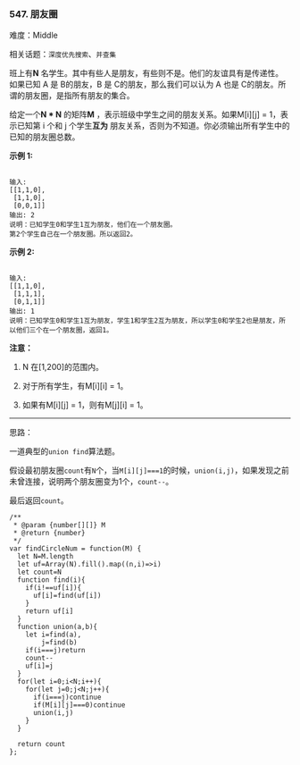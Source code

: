 ### 547. 朋友圈

难度：Middle

相关话题：`深度优先搜索`、`并查集`

班上有**N** 名学生。其中有些人是朋友，有些则不是。他们的友谊具有是传递性。如果已知 A 是 B的朋友，B 是 C的朋友，那么我们可以认为 A 也是 C的朋友。所谓的朋友圈，是指所有朋友的集合。



给定一个**N * N** 的矩阵**M** ，表示班级中学生之间的朋友关系。如果M[i][j] = 1，表示已知第 i 个和 j 个学生**互为** 朋友关系，否则为不知道。你必须输出所有学生中的已知的朋友圈总数。



**示例 1:** 



```

输入: 
[[1,1,0],
 [1,1,0],
 [0,0,1]]
输出: 2 
说明：已知学生0和学生1互为朋友，他们在一个朋友圈。
第2个学生自己在一个朋友圈。所以返回2。
```


**示例 2:** 



```

输入: 
[[1,1,0],
 [1,1,1],
 [0,1,1]]
输出: 1
说明：已知学生0和学生1互为朋友，学生1和学生2互为朋友，所以学生0和学生2也是朋友，所以他们三个在一个朋友圈，返回1。
```


**注意：** 




1. N 在[1,200]的范围内。

2. 对于所有学生，有M[i][i] = 1。

3. 如果有M[i][j] = 1，则有M[j][i] = 1。






-----

思路：

一道典型的`union find`算法题。

假设最初朋友圈`count`有`N`个，当`M[i][j]===1`的时候，`union(i,j)`，如果发现之前未曾连接，说明两个朋友圈变为1个，`count--`。

最后返回`count`。

```
/**
 * @param {number[][]} M
 * @return {number}
 */
var findCircleNum = function(M) {
  let N=M.length
  let uf=Array(N).fill().map((n,i)=>i)
  let count=N
  function find(i){
    if(i!==uf[i]){
      uf[i]=find(uf[i])
    }
    return uf[i]
  }
  function union(a,b){
    let i=find(a),
        j=find(b)
    if(i===j)return 
    count--
    uf[i]=j
  }
  for(let i=0;i<N;i++){
    for(let j=0;j<N;j++){
      if(i===j)continue
      if(M[i][j]===0)continue
      union(i,j)
    }
  }
  
  return count
};
```

